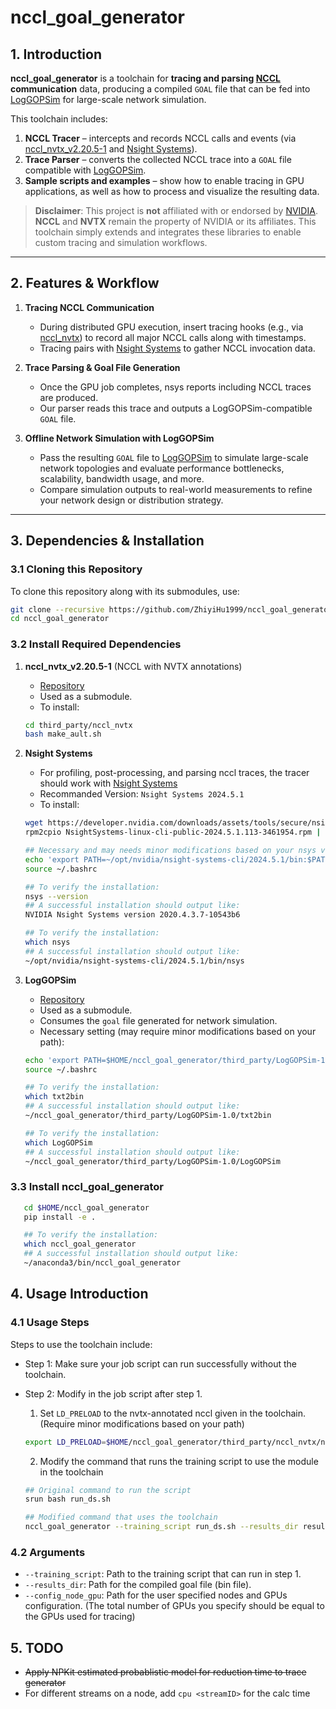# nccl_goal_generator

## 1. Introduction

**nccl_goal_generator** is a toolchain for **tracing and parsing [NCCL](https://github.com/NVIDIA/nccl) communication** data, producing a compiled `GOAL` file that can be fed into [LogGOPSim](https://github.com/spcl/LogGOPSim) for large-scale network simulation.

This toolchain includes:

1. **NCCL Tracer** – intercepts and records NCCL calls and events (via [nccl_nvtx_v2.20.5-1](https://github.com/ZhiyiHu1999/nccl_nvtx_v2.20.5-1) and [Nsight Systems](https://developer.nvidia.com/nsight-systems)).
2. **Trace Parser** – converts the collected NCCL trace into a `GOAL` file compatible with [LogGOPSim](https://github.com/spcl/LogGOPSim).
3. **Sample scripts and examples** – show how to enable tracing in GPU applications, as well as how to process and visualize the resulting data.

> **Disclaimer**: This project is **not** affiliated with or endorsed by [NVIDIA](https://www.nvidia.com/).
> **NCCL** and **NVTX** remain the property of NVIDIA or its affiliates.
> This toolchain simply extends and integrates these libraries to enable custom tracing and simulation workflows.

---

## 2. Features & Workflow

1. **Tracing NCCL Communication**

   - During distributed GPU execution, insert tracing hooks (e.g., via [nccl_nvtx](https://github.com/ZhiyiHu1999/nccl_nvtx_v2.20.5-1)) to record all major NCCL calls along with timestamps.
   - Tracing pairs with [Nsight Systems](https://developer.nvidia.com/nsight-systems) to gather NCCL invocation data.
2. **Trace Parsing & Goal File Generation**

   - Once the GPU job completes, nsys reports including NCCL traces are produced.
   - Our parser reads this trace and outputs a LogGOPSim-compatible `GOAL` file.
3. **Offline Network Simulation with LogGOPSim**

   - Pass the resulting `GOAL` file to [LogGOPSim](https://github.com/spcl/LogGOPSim) to simulate large-scale network topologies and evaluate performance bottlenecks, scalability, bandwidth usage, and more.
   - Compare simulation outputs to real-world measurements to refine your network design or distribution strategy.

---

## 3. Dependencies & Installation

### 3.1 Cloning this Repository

To clone this repository along with its submodules, use:

```bash
git clone --recursive https://github.com/ZhiyiHu1999/nccl_goal_generator
cd nccl_goal_generator
```

### 3.2 Install Required Dependencies

1. **nccl_nvtx_v2.20.5-1** (NCCL with  NVTX annotations)

   - [Repository](https://github.com/ZhiyiHu1999/nccl_nvtx_v2.20.5-1)
   - Used as a submodule.
   - To install:

   ```bash
   cd third_party/nccl_nvtx
   bash make_ault.sh
   ```
2. **Nsight Systems**

   - For profiling, post-processing, and parsing nccl traces, the tracer should work with [Nsight Systems](https://developer.nvidia.com/nsight-systems)
   - Recommanded Version: `Nsight Systems 2024.5.1`
   - To install:

   ```bash
   wget https://developer.nvidia.com/downloads/assets/tools/secure/nsight-systems/2024_5/NsightSystems-linux-cli-public-2024.5.1.113-3461954.rpm
   rpm2cpio NsightSystems-linux-cli-public-2024.5.1.113-3461954.rpm | cpio -idmv

   ## Necessary and may needs minor modifications based on your nsys version:
   echo 'export PATH=~/opt/nvidia/nsight-systems-cli/2024.5.1/bin:$PATH' >> ~/.bashrc
   source ~/.bashrc

   ## To verify the installation:
   nsys --version
   ## A successful installation should output like:
   NVIDIA Nsight Systems version 2020.4.3.7-10543b6

   ## To verify the installation:
   which nsys
   ## A successful installation should output like:
   ~/opt/nvidia/nsight-systems-cli/2024.5.1/bin/nsys
   ```
3. **LogGOPSim**

   - [Repository](https://github.com/spcl/LogGOPSim)
   - Used as a submodule.
   - Consumes the `goal` file generated for network simulation.
   - Necessary setting (may require minor modifications based on your path):

   ```bash
   echo 'export PATH=$HOME/nccl_goal_generator/third_party/LogGOPSim-1.1:$PATH' >> ~/.bashrc
   source ~/.bashrc

   ## To verify the installation:
   which txt2bin
   ## A successful installation should output like:
   ~/nccl_goal_generator/third_party/LogGOPSim-1.0/txt2bin

   ## To verify the installation:
   which LogGOPSim 
   ## A successful installation should output like:
   ~/nccl_goal_generator/third_party/LogGOPSim-1.0/LogGOPSim
   ```

### 3.3 Install nccl_goal_generator

```bash
   cd $HOME/nccl_goal_generator
   pip install -e .

   ## To verify the installation:
   which nccl_goal_generator 
   ## A successful installation should output like:
   ~/anaconda3/bin/nccl_goal_generator
```

## 4. Usage Introduction

### 4.1 Usage Steps

Steps to use the toolchain include:

- Step 1: Make sure your job script can run successfully without the toolchain.
- Step 2: Modify in the job script after step 1.

  1. Set `LD_PRELOAD` to the nvtx-annotated nccl given in the toolchain. (Require minor modifications based on your path)

  ```bash
  export LD_PRELOAD=$HOME/nccl_goal_generator/third_party/nccl_nvtx/nccl/build/lib/libnccl.so
  ```

  2. Modify the command that runs the training script to use the module in the toolchain

  ```bash
  ## Original command to run the script
  srun bash run_ds.sh

  ## Modified command that uses the toolchain
  nccl_goal_generator --training_script run_ds.sh --results_dir results --config_node_gpu node_gpu_config.yaml
  ```

### 4.2 Arguments

- `--training_script`: Path to the training script that can run in step 1.
- `--results_dir`: Path for the compiled goal file (bin file).
- `--config_node_gpu`: Path for the user specified nodes and GPUs configuration. (The total number of GPUs you specify should be equal to the GPUs used for tracing)

## 5. TODO

- ~~Apply NPKit estimated probablistic model for reduction time to trace generator~~
- For different streams on a node, add `cpu <streamID>` for the calc time
